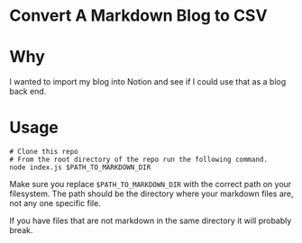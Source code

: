 # Convert A Markdown Blog to CSV

# Why

I wanted to import my blog into Notion and see if I could use that as a blog back end.

# Usage

```
# Clone this repo
# From the root directory of the repo run the following command.
node index.js $PATH_TO_MARKDOWN_DIR
```

Make sure you replace `$PATH_TO_MARKDOWN_DIR` with the correct path on your filesystem. The path should be the directory where your markdown files are, not any one specific file.

If you have files that are not markdown in the same directory it will probably break.
